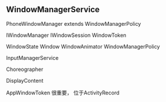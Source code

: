 ## WindowManagerService

PhoneWindowManager extends WindowManagerPolicy

IWindowManager
IWindowSession
WindowToken

WindowState
Window
WindowAnimator
WindowManagerPolicy

InputManagerService

Choreographer

DisplayContent

AppWindowToken 很重要， 位于ActivityRecord
